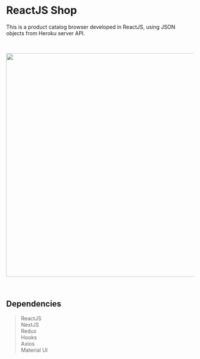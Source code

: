 # ReactJS Shop
This is a product catalog browser developed in ReactJS, using JSON objects from Heroku server API.

<br>
 <p align="center">
 <img src="https://i.postimg.cc/2ydgRqbv/Screenshot-2021-11-25-041236.png" width="600">
 </p>
<br>
 

## Dependencies

> ReactJS<br>
> NextJS<br>
> Redux<br>
> Hooks<br>
> Axios<br>
> Material UI<br>
